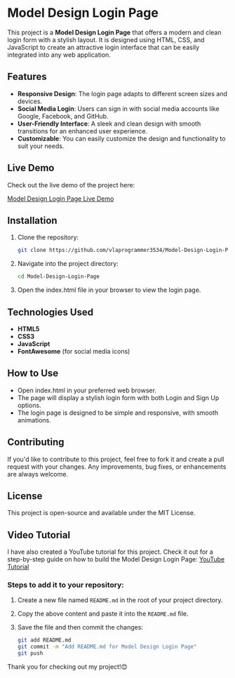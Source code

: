 # Model Design Login Page

This project is a **Model Design Login Page** that offers a modern and clean login form with a stylish layout. It is designed using HTML, CSS, and JavaScript to create an attractive login interface that can be easily integrated into any web application.

## Features

- **Responsive Design**: The login page adapts to different screen sizes and devices.
- **Social Media Login**: Users can sign in with social media accounts like Google, Facebook, and GitHub.
- **User-Friendly Interface**: A sleek and clean design with smooth transitions for an enhanced user experience.
- **Customizable**: You can easily customize the design and functionality to suit your needs.

## Live Demo

Check out the live demo of the project here:

[Model Design Login Page Live Demo](https://vlaprogrammer3534.github.io/Model-Design-Login-Page/)

## Installation

1. Clone the repository:

   ```bash
   git clone https://github.com/vlaprogrammer3534/Model-Design-Login-Page.git

2. Navigate into the project directory:
    ```bash
   cd Model-Design-Login-Page
3. Open the index.html file in your browser to view the login page.

## Technologies Used
- **HTML5**
- **CSS3**
- **JavaScript**
- **FontAwesome** (for social media icons)

## How to Use
- Open index.html in your preferred web browser.
- The page will display a stylish login form with both Login and Sign Up options.
- The login page is designed to be simple and responsive, with smooth animations.
## Contributing
If you'd like to contribute to this project, feel free to fork it and create a pull request with your changes. Any improvements, bug fixes, or enhancements are always welcome.
## License
This project is open-source and available under the MIT License.
## Video Tutorial
I have also created a YouTube tutorial for this project. Check it out for a step-by-step guide on how to build the Model Design Login Page:
[YouTube Tutorial](https://youtu.be/gD623atE-v4?si=937nCFIIYDr5ekTL)


### Steps to add it to your repository:

1. Create a new file named `README.md` in the root of your project directory.
2. Copy the above content and paste it into the `README.md` file.
3. Save the file and then commit the changes:

   ```bash
   git add README.md
   git commit -m "Add README.md for Model Design Login Page"
   git push


Thank you for checking out my project!😊
